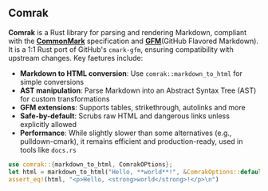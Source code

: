 ## Comrak

**Comrak** is a Rust library for parsing and rendering Markdown, compliant with the [**CommonMark**](https://commonmark.org/)
specification and [**GFM**](https://github.github.com/gfm/)(GitHub Flavored Markdown). It is a 1:1 Rust port of GitHub's
`cmark-gfm`, ensuring compatibility with upstream changes. Key faetures include:

-   **Markdown to HTML conversion**: Use `comrak::markdown_to_html` for simple conversions
-   **AST manipulation**: Parse Markdown into an Abstract Syntax Tree (AST) for custom transformations
-   **GFM extensions**: Supports tables, strikethrough, autolinks and more
-   **Safe-by-default**: Scrubs raw HTML and dangerous links unless explicitly allowed
-   **Performance**: While slightly slower than some alternatives (e.g., pulldown-cmark), it remains efficient and
    production-ready, used in tools like `docs.rs`

```rust
use comrak::{markdown_to_html, ComrakOPtions};
let html = markdown_to_html("Hello, **world**!", &ComrakOptions::default());
assert_eq!(html, "<p>Hello, <strong>world</strong>!</p>\n")
```
